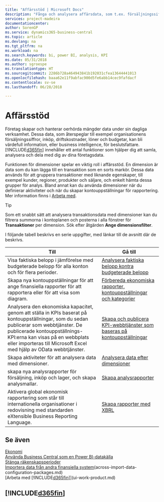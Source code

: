```yaml
---
title: "Affärsstöd | Microsoft Docs"
description: "Fånga och analysera affärsdata, som t.ex. försäljningssiffror, inköp, driftskostnader, löner och budgetar, kan bli värdefull information, eller business intelligence, för beslutsfattare."
services: project-madeira
documentationcenter: 
author: SorenGP
ms.service: dynamics365-business-central
ms.topic: article
ms.devlang: na
ms.tgt_pltfrm: na
ms.workload: na
ms.search.keywords: bi, power BI, analysis, KPI
ms.date: 05/31/2018
ms.author: sgroespe
ms.translationtype: HT
ms.sourcegitcommit: 2286b728a464943841b192031cfea13644441013
ms.openlocfilehash: baaa62e11f9abfac900d5fe6abb14cec9fafdacf
ms.contentlocale: sv-se
ms.lasthandoff: 06/28/2018

---
```

# <a name="business-intelligence"></a>Affärsstöd
Företag skapar och hanterar oerhörda mängder data under sin dagliga verksamhet. Dessa data, som återspeglar till exempel organisationens försäljningssiffror, inköp, driftskostnader, löner och budgetar, kan bli värdefull information, eller business intelligence, för beslutsfattare. [!INCLUDE[d365fin](includes/d365fin_md.md)] innehåller ett antal funktioner som hjälper dig att samla, analysera och dela med dig av dina företagsdata.

Funktionen för dimensioner spelar en viktig roll i affärsstöd. En dimension är data som du kan lägga till en transaktion som en sorts markör. Dessa data används för att gruppera transaktioner med liknande egenskaper, till exempel kunder, regioner, produkter och säljare, och enkelt hämta dessa grupper för analys. Bland annat kan du använda dimensioner när du definierar aktiviteter och när du skapar kontouppställningar för rapportering. Mer information finns i [Arbeta med](finance-dimensions.md).

> [!TIP]
> Som ett snabbt sätt att analysera transaktionsdata med dimensioner kan du filtrera summorna i kontoplanen och posterna i alla fönstrer för **Transaktioner** per dimension. Sök efter åtgärden **Ange dimensionsfilter**.  

I följande tabell beskrivs en serie uppgifter, med länkar till de avsnitt där de beskrivs.  

| Till | Gå till |
| --- | --- |
|Visa faktiska belopp i jämförelse med budgeterade belopp för alla konton och för flera perioder.|[Analysera faktiska belopp kontra budgeterade belopp](bi-how-analyze-actual-versus-budget.md)|
|Skapa nya kontouppställningar för att ange finansiella rapporter för att rapportera eller för att visa som diagram.|[Förbereda ekonomiska rapporter, kontouppställningar och kategorier](bi-how-work-account-schedule.md)|
|Analysera den ekonomiska kapacitet, genom att ställa in KPIs baserat på kontouppställningar, som du sedan publicerar som webbtjänster. De publicerade kontouppställnings-KPI:erna kan visas på en webbplats eller importeras till Microsoft Excel med hjälp av OData webbtjänster.|[Skapa och publicera KPI-webbtjänster som baseras på kontouppställningar](bi-how-to-set-up-and-publish-kpi-web-services-based-on-account-schedules.md)|
|Skapa aktiviteter för att analysera data med dimensioner.|[Analysera data efter dimensioner](bi-how-analyze-data-dimension.md)|
|skapa nya analysrapporter för försäljning, inköp och lager, och skapa analysmallar.|[Skapa analysrapporter](bi-how-create-analysis-views-reports.md)|
|Aktivera global ekonomisk rapportering som står till internationella organisationer i redovisning med standarden eXtensible Business Reporting Language.|[Skapa rapporter med XBRL](bi-create-reports-with-xbrl.md)|

## <a name="see-also"></a>Se även
[Ekonomi](finance.md)    
[Använda Business Central som en Power BI-datakälla](across-how-use-financials-data-source-powerbi.md)  
[Stänga räkenskapsperioder](year-close-years-periods.md)  
[Importera data från andra finansiella system](across-import-data-configuration-packages.md)(across-import-data-configuration-packages.md)  
[Arbeta med [!INCLUDE[d365fin](includes/d365fin_md.md)]](ui-work-product.md)

## [!INCLUDE[d365fin](includes/free_trial_md.md)]  
 

